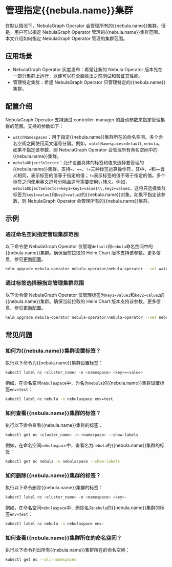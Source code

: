 # 管理指定{{nebula.name}}集群

在默认情况下，NebulaGraph Operator 会管理所有的{{nebula.name}}集群。但是，用户可以指定 NebulaGraph Operator 管理的{{nebula.name}}集群范围。本文介绍如何指定 NebulaGraph Operator 管理的集群范围。

## 应用场景

- NebulaGraph Operator 灰度发布：希望让新的 Nebula Operator 版本先在一部分集群上运行，以便可以在全面推出之前测试和验证其性能。
- 管理特定集群：希望 NebulaGraph Operator 只管理特定的{{nebula.name}}集群。

## 配置介绍

NebulaGraph Operator 支持通过 controller-manager 的启动参数来指定管理集群的范围。支持的参数如下：

- `watchNamespaces`：用于指定{{nebula.name}}集群所在的命名空间。多个命名空间之间使用英文逗号分隔。例如，`watchNamespaces=default,nebula`。如果不指定该参数，则 NebulaGraph Operator 会管理所有命名空间中的{{nebula.name}}集群。
- `nebulaObjectSelector`：允许设置具体的标签和值来选择要管理的{{nebula.name}}集群。支持`=`、`==`、`!=`三种标签运算操作符，其中，`=`和`==`含义相同，表示标签的值等于指定的值；`!=`表示标签的值不等于指定的值。多个标签之间使用英文逗号分隔且逗号需要使用`\\`转义。例如，`nebulaObjectSelector=key1=key1=value1\\,key2=value2`，这将只选择集群标签为`key1=value1`和`key2=value2`的{{nebula.name}}对象。如果不指定该参数，则 NebulaGraph Operator 会管理所有的{{nebula.name}}集群。

## 示例

### 通过命名空间指定管理集群范围

以下命令使 NebulaGraph Operator 仅管理`default`和`nebula`命名空间中的{{nebula.name}}集群。确保当前拉取的 Helm Chart 版本支持该参数。更多信息，参见[更新配置](3.2.update-operator.md)。

```bash
helm upgrade nebula-operator nebula-operator/nebula-operator --set watchNamespaces=default,nebula
```

### 通过标签选择器指定管理集群范围

以下命令使 NebulaGraph Operator 仅管理标签为`key1=value1`和`key2=value2`的{{nebula.name}}集群。确保当前拉取的 Helm Chart 版本支持该参数。更多信息，参见[更新配置](3.2.update-operator.md)。

```bash
helm upgrade nebula-operator nebula-operator/nebula-operator --set nebulaObjectSelector=key1=value1\\,key2=value2
```

## 常见问题

### 如何为{{nebula.name}}集群设置标签？

执行以下命令为{{nebula.name}}集群设置标签：

```bash
kubectl label nc <cluster_name> -n <namespace> <key>=<value>
```

例如，在命名空间`nebulaspace`中，为名为`nebula`的{{nebula.name}}集群设置标签`env=test`：

```bash
kubectl label nc nebula -n nebulaspace env=test
```

### 如何查看{{nebula.name}}集群的标签？

执行以下命令查看{{nebula.name}}集群的标签：

```bash
kubectl get nc <cluster_name> -n <namespace> --show-labels
```

例如，在命名空间`nebulaspace`中，查看名为`nebula`的{{nebula.name}}集群的标签：

```bash
kubectl get nc nebula -n nebulaspace --show-labels
```

### 如何删除{{nebula.name}}集群的标签？

执行以下命令删除{{nebula.name}}集群的标签：

```bash
kubectl label nc <cluster_name> -n <namespace> <key>-
```

例如，在命名空间`nebulaspace`中，删除名为`nebula`的{{nebula.name}}集群的标签`env=test`：

```bash
kubectl label nc nebula -n nebulaspace env-
```

### 如何查看{{nebula.name}}集群所在的命名空间？

执行以下命令列出所有{{nebula.name}}集群所在的命名空间：

```bash
kubectl get nc --all-namespaces
```
